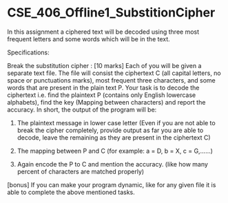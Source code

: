 # CSE_406_Offline1_SubstitionCipher

In this assignment a ciphered text will be decoded using three most frequent letters and some words which will be in the text.

Specifications:

Break the substitution cipher : [10 marks]
Each of you will be given a separate text file. The file will consist the ciphertext C (all capital letters, no
space or punctuations marks), most frequent three characters, and some words that are present in the
plain text P.
Your task is to decode the ciphertext i.e. find the plaintext P (contains only English lowercase alphabets), 
find the key (Mapping between characters) and report the accuracy. In short, the output of the program will be:

1. The plaintext message in lower case letter (Even if you are not able to break the cipher completely,
provide output as far you are able to decode, leave the remaining as they are present in the ciphertext
C)

2. The mapping between P and C (for example: a = D, b = X, c = G,……)

3. Again encode the P to C and mention the accuracy. (like how many percent of characters are matched
properly)

[bonus] If you can make your program dynamic, like for any given file it is able to complete the above mentioned tasks.